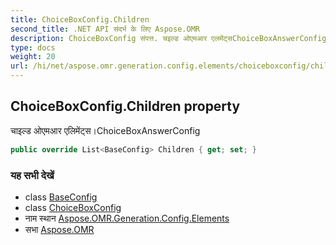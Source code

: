```yaml
---
title: ChoiceBoxConfig.Children
second_title: .NET API संदर्भ के लिए Aspose.OMR
description: ChoiceBoxConfig संपत्त. चइल्ड ओएमआर एलमेंट्सChoiceBoxAnswerConfig
type: docs
weight: 20
url: /hi/net/aspose.omr.generation.config.elements/choiceboxconfig/children/
---
```

## ChoiceBoxConfig.Children property

चाइल्ड ओएमआर एलिमेंट्स।ChoiceBoxAnswerConfig

```csharp
public override List<BaseConfig> Children { get; set; }
```

### यह सभी देखें

* class [BaseConfig](../../../aspose.omr.generation.config/baseconfig/)
* class [ChoiceBoxConfig](../)
* नाम स्थान [Aspose.OMR.Generation.Config.Elements](../../choiceboxconfig/)
* सभा [Aspose.OMR](../../../)


